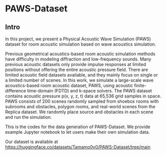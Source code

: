 # PAWS-Dataset

## Intro

In this project, we present a Physical Acoustic Wave Simulation (PAWS) dataset for room acoustic simulation based on wave acoustics simulation.

Previous geometrical acoustics-based room acoustic simulation methods have difficulty in modeling diffraction and low-frequency sounds. Many previous acoustic datasets only provide impulse responses at limited positions without offering the entire acoustic pressure field. There are limited acoustic field datasets available, and they mainly focus on single or a limited number of scenes. In this work, we simulate a large-scale wave acoustics-based room acoustic dataset, PAWS, using acoustic finite-difference time-domain (FDTD) and k-space solvers. The PAWS dataset contains acoustic pressure  p(x, y, z, t)  data at 65,536 grid samples in space. PAWS consists of 200 scenes randomly sampled from shoebox rooms with subrooms and obstacles, polygon rooms, and real-world scenes from the Replica dataset. We randomly place source and obstacles in each scene and run the simulation.



This is the codes for the data generation of PAWS-Dataset.  We provide example Jupyter notebook to let users make their own simulation data.

Our dataset is avaliable at <https://huggingface.co/datasets/Tamamo0v0/PAWS-Dataset/tree/main>

